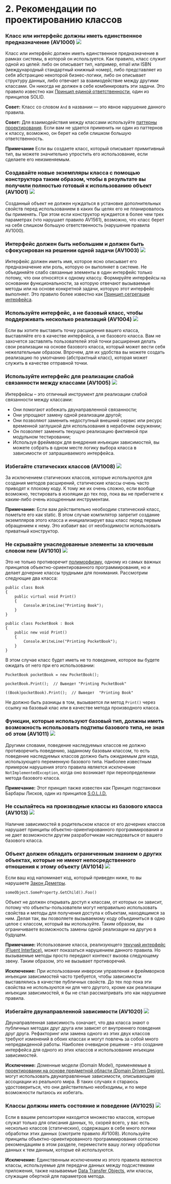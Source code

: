 <!--
NOTE: Requires Markdown Extra. See http://michelf.ca/projects/php-markdown/extra/
 --> 

# 2. Рекомендации по проектированию классов

### <a name="av1000"></a> Класс или интерфейс должны иметь единственное предназначение (AV1000) ![](images/1.png)

Класс или интерфейс должен иметь единственное предназначение в рамках системы, в которой он используется. Как правило, класс служит одной из целей: либо он описывает тип, например, email или ISBN (международный стандартный книжный номер), либо представляет из себя абстракцию некоторой бизнес-логики, либо он описывает структуру данных, либо отвечает за взаимодействие между другими классами. Он никогда не должен в себе комбинировать эти задачи. Это правило известно как [Принцип единой ответственности](http://www.objectmentor.com/resources/articles/srp.pdf), один из принципов SOLID.

**Совет:** Класс со словом `And` в названии — это явное нарушение данного правила.

**Совет:** Для взаимодействия между классами используйте [паттерны проектирования](http://en.wikipedia.org/wiki/Design_pattern_(computer_science)). Если вам не удается применить ни один из паттернов к классу, возможно, он берет на себя слишком большую ответственность.

**Примечание** Если вы создаете класс, который описывает примитивный тип, вы можете значительно упростить его использование, если сделаете его неизменяемым.

### <a name="av1001"></a> Создавайте новые экземпляры класса с помощью конструктора таким образом, чтобы в результате вы получили полностью готовый к использованию объект (AV1001) ![](images/3.png)

Созданный объект не должен нуждаться в установке дополнительных свойств перед использованием в каких бы целях его не планировалось бы применять. При этом если конструктор нуждается в более чем трех параметрах (что нарушает правило AV1561), возможно, что класс берет на себя слишком большую ответственность (нарушение правила AV1000).

### <a name="av1003"></a> Интерфейс должен быть небольшим и должен быть сфокусирован на решении одной задачи (AV1003) ![](images/2.png)

Интерфейс должен иметь имя, которое ясно описывает его предназначение или роль, которую он выполняет в системе. Не объединяйте слабо связанные элементы в один интерфейс только потому, что они относятся к одному классу. Формируйте интерфейсы на основании функциональности, за которую отвечают вызываемые методы или на основе конкретной задачи, которую этот интерфейс выполняет. Это правило более известно как [Принцип сегрегации интерфейса](http://www.objectmentor.com/resources/articles/isp.pdf).

### <a name="av1004"></a> Используйте интерфейс, а не базовый класс, чтобы поддерживать несколько реализаций (AV1004) ![](images/3.png)

Если вы хотите выставить точку расширения вашего класса, выставляйте его в качестве интерфейса, а не базового класса. Вам не захочется заставлять пользователей этой точки расширения делать свои реализации на основе базового класса, который может вести себя нежелательным образом. Впрочем, для их удобства вы можете создать реализацию по умолчанию (абстрактный класс), которая может служить в качестве отправной точки.

### <a name="av1005"></a> Используйте интерфейс для реализации слабой связанности между классами (AV1005) ![](images/2.png)

Интерфейсы – это отличный инструмент для реализации слабой связанности между классами:

- Они помогают избежать двунаправленной связанности; 
- Они упрощают замену одной реализации другой; 
- Они позволяют заменить недоступный внешний сервис или ресурс временной заглушкой для использования в нерабочем окружении;
- Он позволяет заменить текущую реализацию фиктивной при модульном тестировании; 
- Используя фреймворк для внедрения инъекции зависимостей, вы можете собрать в одном месте логику выбора класса в зависимости от запрашиваемого интерфейса.

### <a name="av1008"></a> Избегайте статических классов (AV1008) ![](images/3.png)

За исключением статических классов, которые используются для создания методов расширений, статические классы очень часто приводят к плохому коду. К тому же их очень сложно, если вообще возможно, тестировать в изоляции до тех пор, пока вы не прибегнете к каким-либо очень изощренным инструментам.

**Примечание:** Если вам действительно необходим статический класс, пометьте его как static. В этом случае компилятор запретит создание экземпляров этого класса и инициализирует ваш класс перед первым обращением к нему. Это избавит вас от необходимости использовать приватный конструктор. 

### <a name="av1010"></a> Не скрывайте унаследованные элементы за ключевым словом new (AV1010) ![](images/1.png)

Это не только противоречит [полиморфизму](http://en.wikipedia.org/wiki/Polymorphism_in_object-oriented_programming), одному из самых важных принципов объектно-ориентированного программирования, но и делает дочерние классы трудными для понимания. Рассмотрим следующие два класса:

	public class Book  
	{
		public virtual void Print()  
		{
			Console.WriteLine("Printing Book");
		}  
	}
	
	public class PocketBook : Book  
	{
		public new void Print()
		{
			Console.WriteLine("Printing PocketBook");
		}  
	}

В этом случае класс будет иметь не то поведение, которое вы будете ожидать от него при его использовании:

	PocketBook pocketBook = new PocketBook();
	
	pocketBook.Print();  // Выведет "Printing PocketBook"
	
	((Book)pocketBook).Print();  // Выведет  "Printing Book"

Не должно быть разницы в том, вызывается ли метод `Print()` через ссылку на базовый клас или в качестве метода производного класса.

### <a name="av1011"></a> Функции, которые используют базовый тип, должны иметь возможность использовать подтипы базового типа, не зная об этом (AV1011) ![](images/2.png)

Другими словами, поведение наследуемых классов не должно противоречить поведению, заданному базовым классом, то есть поведение наследуемых классов должно быть ожидаемым для кода, использующего переменную базового типа. Наиболее известным примером нарушения этого правила является исключение `NotImplementedException`, когда оно возникает при переопределении метода базового класса.   
  
**Примечание:** Этот принцип также известен как Принцип подстановки Барбары Лисков, один из принципов [S.O.L.I.D.](http://www.lostechies.com/blogs/chad_myers/archive/2008/03/07/pablo-s-topic-of-the-month-march-solid-principles.aspx)

### <a name="av1013"></a> Не ссылайтесь на производные классы из базового класса (AV1013) ![](images/1.png)

Наличие зависимостей в родительском классе от его дочерних классов нарушает принципы объектно-ориентированного программирования и не дает возможности другим разработчикам наследоваться от вашего базового класса.

### <a name="av1014"></a> Объект должен обладать ограниченным знанием о других объектах, которые не имеют непосредственного отношения к этому объекту (AV1014) ![](images/2.png)

Если ваш код напоминает код, который приведен ниже, то вы нарушаете [Закон Деметры](http://en.wikipedia.org/wiki/Law_of_Demeter).

	someObject.SomeProperty.GetChild().Foo()

Объект не должен открывать доступ к классам, от которых он зависит, потому что объекты-пользователи могут неправильно использовать свойства и методы для получения доступа к объектам, находящимся за ним. Делая так, вы позволяете вызываемому коду объединиться в одно целое с классом, который вы используйте. Таким образом, вы ограничиваете возможность замены одной реализации на другую в будущем.

**Примечание:** Использование класса, реализующего [текучий интерфейс (Fluent Interface)](http://en.wikipedia.org/wiki/Fluent_interface), может показаться нарушением данного правила. Но вызываемые методы просто передают контекст вызова следующему звену. Таким образом, это не вызывает противоречий.

**Исключение:** При использовании инверсии управления и фреймворков инъекции зависимостей часто требуется, чтобы зависимости выставлялись в качестве публичных свойств. До тех пор пока эти свойства не используются ни для чего другого, кроме как реализации инъекции зависимостей, я бы не стал рассматривать это как нарушение правила.

### <a name="av1020"></a> Избегайте двунаправленной зависимости (AV1020) ![](images/1.png)

Двунаправленная зависимость означает, что два класса знают о публичных методах друг друга или зависят от внутреннего поведения друг друга. Рефакторинг или замена одного из этих двух классов требуют изменений в обоих классах и могут повлечь за собой много непредвиденной работы. Наиболее очевидное решение – это создание интерфейса для одного из этих классов и использование инъекции зависимостей.

**Исключение:** Доменные модели (Domain Model), применяемые в [проектировании на основе предметной области (Domain Driven Design)](http://domaindrivendesign.org/), могут использовать двунаправленные зависимости, описывающие ассоциации из реального мира. В таких случаях я стараюсь удостовериться, что они действительно необходимы, и по мере возможности пытаюсь их избегать.

### <a name="av1025"></a> Классы должны иметь состояние и поведение (AV1025) ![](images/1.png)

Если в вашем репозитории находится множество классов, которые служат только для описания данных, то, скорей всего, у вас есть несколько классов (статических), содержащих в себе много логики обработки этих данных (смотрите правило AV1008). Используйте принципы объектно-ориентированного программирования согласно рекомендациям в этом разделе, переместите вашу логику обработки данных к тем данным, которые ей используются.

**Исключение:** Единственным исключением из этого правила являются классы, используемые для передачи данных между подсистемами приложения, также называемые [Data Transfer Objects](http://martinfowler.com/eaaCatalog/dataTransferObject.html), или классы, служащие оберткой для параметров метода.
